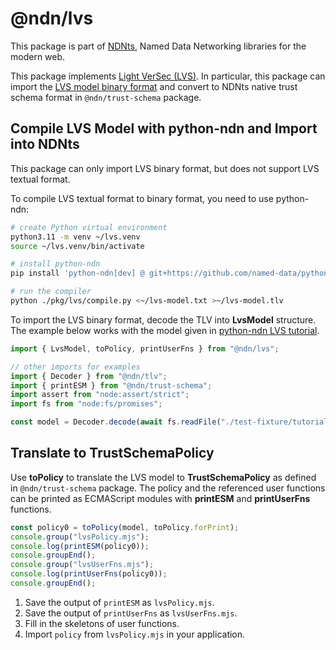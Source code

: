 # @ndn/lvs

This package is part of [NDNts](https://yoursunny.com/p/NDNts/), Named Data Networking libraries for the modern web.

This package implements [Light VerSec (LVS)](https://python-ndn.readthedocs.io/en/latest/src/lvs/lvs.html).
In particular, this package can import the [LVS model binary format](https://python-ndn.readthedocs.io/en/latest/src/lvs/binary-format.html) and convert to NDNts native trust schema format in `@ndn/trust-schema` package.

## Compile LVS Model with python-ndn and Import into NDNts

This package can only import LVS binary format, but does not support LVS textual format.

To compile LVS textual format to binary format, you need to use python-ndn:

```bash
# create Python virtual environment
python3.11 -m venv ~/lvs.venv
source ~/lvs.venv/bin/activate

# install python-ndn
pip install 'python-ndn[dev] @ git+https://github.com/named-data/python-ndn@61ae78687b3662d472024c95f1ebfc0770c3da7b'

# run the compiler
python ./pkg/lvs/compile.py <~/lvs-model.txt >~/lvs-model.tlv
```

To import the LVS binary format, decode the TLV into **LvsModel** structure.
The example below works with the model given in [python-ndn LVS tutorial](https://github.com/named-data/python-ndn/blob/96ae4bfb0060435e3f19c11d37feca512a8bd1f5/docs/src/lvs/lvs.rst#tutorial).

```ts
import { LvsModel, toPolicy, printUserFns } from "@ndn/lvs";

// other imports for examples
import { Decoder } from "@ndn/tlv";
import { printESM } from "@ndn/trust-schema";
import assert from "node:assert/strict";
import fs from "node:fs/promises";

const model = Decoder.decode(await fs.readFile("./test-fixture/tutorial.tlv"), LvsModel);
```

## Translate to TrustSchemaPolicy

Use **toPolicy** to translate the LVS model to **TrustSchemaPolicy** as defined in `@ndn/trust-schema` package.
The policy and the referenced user functions can be printed as ECMAScript modules with **printESM** and **printUserFns** functions.

```ts
const policy0 = toPolicy(model, toPolicy.forPrint);
console.group("lvsPolicy.mjs");
console.log(printESM(policy0));
console.groupEnd();
console.group("lvsUserFns.mjs");
console.log(printUserFns(policy0));
console.groupEnd();
```

1. Save the output of `printESM` as `lvsPolicy.mjs`.
2. Save the output of `printUserFns` as `lvsUserFns.mjs`.
3. Fill in the skeletons of user functions.
4. Import `policy` from `lvsPolicy.mjs` in your application.
